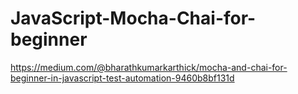 # JavaScript-Mocha-Chai-for-beginner

https://medium.com/@bharathkumarkarthick/mocha-and-chai-for-beginner-in-javascript-test-automation-9460b8bf131d
